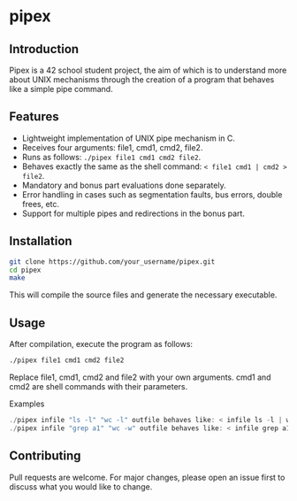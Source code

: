 # pipex

## Introduction
Pipex is a 42 school student project, the aim of which is to understand more about UNIX mechanisms
through the creation of a program that behaves like a simple pipe command.

## Features
- Lightweight implementation of UNIX pipe mechanism in C.
- Receives four arguments: file1, cmd1, cmd2, file2.
- Runs as follows: ```./pipex file1 cmd1 cmd2 file2```.
- Behaves exactly the same as the shell command: ```< file1 cmd1 | cmd2 > file2```.
- Mandatory and bonus part evaluations done separately.
- Error handling in cases such as segmentation faults, bus errors, double frees, etc.
- Support for multiple pipes and redirections in the bonus part.

## Installation

```sh
git clone https://github.com/your_username/pipex.git
cd pipex
make
```
This will compile the source files and generate the necessary executable.

## Usage
After compilation, execute the program as follows:

```sh
./pipex file1 cmd1 cmd2 file2
```
Replace file1, cmd1, cmd2 and file2 with your own arguments. cmd1 and cmd2 are shell commands with their parameters.

Examples
```c
./pipex infile "ls -l" "wc -l" outfile behaves like: < infile ls -l | wc -l > outfile.
./pipex infile "grep a1" "wc -w" outfile behaves like: < infile grep a1 | wc -w > outfile.
```

## Contributing
Pull requests are welcome. For major changes, please open an issue first to discuss what you would like to change.

